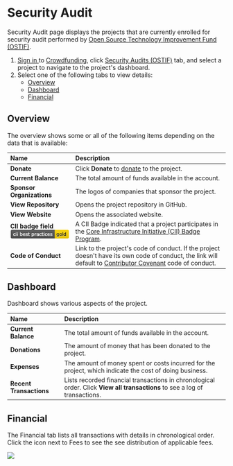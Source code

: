 # Security Audit

Security Audit page displays the projects that are currently enrolled for security audit performed by [Open Source Technology Improvement Fund \(OSTIF\)](https://ostif.org/the-ostif-mission/).

1. [Sign in ](../../sso/sign-in/)to [Crowdfunding](https://crowdfunding.lfx.linuxfoundation.org/), click [Security Audits \(OSTIF\)](./#security-audits-ostif) tab, and select a project to navigate to the project's dashboard. 
2. Select one of the following tabs to view details:
   * [Overview](security-audit.md#overview)
   * [Dashboard](security-audit.md#dashboard)
   * [Financial](security-audit.md#ProjectsandMentorships-Financial)

## Overview

The overview shows some or all of the following items depending on the data that is available:

| Name  | Description |
| :--- | :--- |
| **Donate** | Click **Donate** to [donate](../donate-sponsor/) to the project. |
| **Current Balance** | The total amount of funds available in the account. |
| **Sponsor Organizations** | The logos of companies that sponsor the project. |
| **View Repository** | Opens the project repository in GitHub. |
| **View Website** | Opens the associated website. |
| **CII badge field** ![](../../.gitbook/assets/7418513%20%281%29.png) | A CII Badge indicated that a project participates in the [Core Infrastructure Initiative \(CII\) Badge Program](https://www.coreinfrastructure.org/programs/badge-program/). |
| **Code of Conduct** | Link to the project's code of conduct. If the project doesn't have its own code of conduct, the link will default to [Contributor Covenant](https://www.contributor-covenant.org/version/1/4/code-of-conduct) code of conduct. |

## Dashboard

Dashboard shows various aspects of the project.

| Name | Description |
| :--- | :--- |
| **Current Balance** | The total amount of funds available in the account. |
| **Donations** | The amount of money that has been donated to the project. |
| **Expenses** | The amount of money spent or costs incurred for the project, which indicate the cost of doing business. |
| **Recent Transactions** | Lists recorded financial transactions in chronological order.  Click **View all transactions** to see a log of transactions. |

## Financial <a id="ProjectsandMentorships-Financial"></a>

The Financial tab lists all transactions with details in chronological order. Click the icon next to Fees to see the see distribution of applicable fees.

![](https://gblobscdn.gitbook.com/assets%2F-M2DCN9UgoRgMEkgnLyP%2F-MBgrCBREGWIcmsdpQ3P%2F-MBhuysHfCxOp5lVvA2P%2Ffees%20icon.png?alt=media&token=fa741f06-d693-4ccf-ad42-c541cd8313ec)

